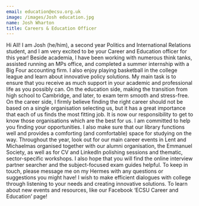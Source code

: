 ```yaml
---
email: education@ecsu.org.uk
image: /images/Josh education.jpg
name: Josh Wharton
title: Careers & Education Officer
---
```


Hi All! I am Josh (he/him), a second year Politics and International Relations student, and I
		am very excited to be your Career and Education officer for this year! Beside academia, I
		have been working with numerous think tanks, assisted running an MPs office, and
		completed a summer internship with a Big Four accounting firm. I also enjoy playing
		basketball in the college league and learn about innovative policy solutions.
My main task is to ensure that you receive as much support in your academic and
		professional life as you possibly can. On the education side, making the transition from high
		school to Cambridge, and later, to exam term smooth and stress-free. On the career side, I
		firmly believe finding the right career should not be based on a single organisation selecting
		us, but it has a great importance that each of us finds the most fitting job. It is now our
		responsibility to get to know those organisations which are the best for us. I am committed
		to help you finding your opportunities. I also make sure that our library functions well and
		provides a comforting (and comfortable) space for studying on the way.
Throughout the year, look out for our main career events in Lent and Michaelmas organised
		together with our alumni organisation, the Emmanuel Society, as well as for CV and LinkedIn
		polishing sessions and thematic, sector-specific workshops. I also hope that you will find the
		online interview partner searcher and the subject-focused exam guides helpful.
To keep in touch, please message me on my Hermes with any questions or
		suggestions you might have! I wish to make efficient dialogues with college through listening
		to your needs and creating innovative solutions. To learn about new events and resources,
		like our Facebook ‘ECSU Career and Education’ page!